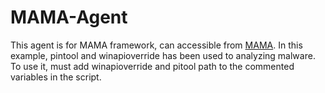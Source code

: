# MAMA-Agent
This agent is for MAMA framework, can accessible from [MAMA](https://github.com/mohammadnassiri/MAMA).
In this example, pintool and winapioverride has been used to analyzing malware. To use it, must add winapioverride and pitool path to the commented variables in the script.
